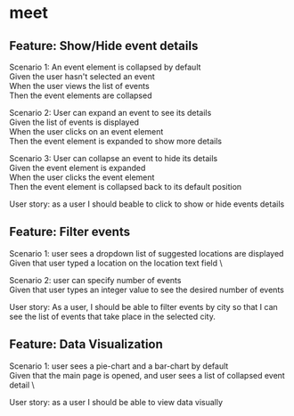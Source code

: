 # meet

## Feature: Show/Hide event details

  Scenario 1: An event element is collapsed by default \
      Given the user hasn't selected an event \
      When the user views the list of events \
      Then the event elements are collapsed 
   
  Scenario 2: User can expand an event to see its details \
     Given the list of events is displayed \
When the user clicks on an event element \
Then the event element is expanded to show more details
     
  Scenario 3: User can collapse an event to hide its details \
     Given the event element is expanded \
When the user clicks the event element \
Then the event element is collapsed back to its default position
     
  User story: as a user I should beable to click to show or hide events details

## Feature: Filter events 

  Scenario 1: user sees a dropdown list of suggested locations are displayed \
     Given that user typed a location on the location text field \
     
  Scenario 2: user can specify number of events \
    Given that user types an integer value to see the desired number of events 
     
  User story: As a user, 
  I should be able to filter events by city 
  so that I can see the list of events that take place in the selected city.
    

## Feature: Data Visualization 

  Scenario 1: user sees a pie-chart and a bar-chart by default \
     Given that the main page is opened, and user sees a list of collapsed event detail \
     
  User story: as a user I should be able to view data visually 
